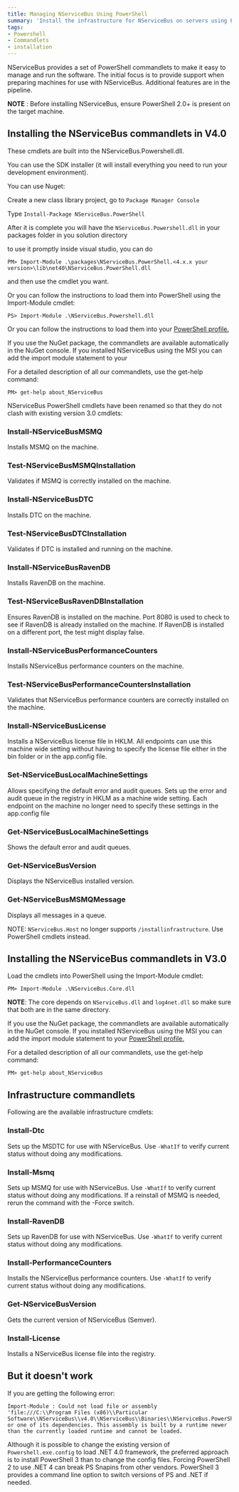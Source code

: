 ```yaml
---
title: Managing NServiceBus Using PowerShell
summary: 'Install the infrastructure for NServiceBus on servers using PowerShell commandlets. '
tags:
- Powershell
- Commandlets
- installation
---
```


NServiceBus provides a set of PowerShell commandlets to make it easy to manage and run the software. The initial focus is to provide support when preparing machines for use with NServiceBus. Additional features are in the pipeline.

**NOTE** : Before installing NServiceBus, ensure PowerShell 2.0+ is present on the target machine.

Installing the NServiceBus commandlets in V4.0
----------------------------------------------

These cmdlets are built into the NServiceBus.Powershell.dll.

You can use the SDK installer (it will install everything you need to run your development environment).

You can use Nuget:

Create a new class library project, go to `Package Manager Console`

Type `Install-Package NServiceBus.PowerShell`

After it is complete you will have the `NServiceBus.Powershell.dll` in your packages folder in you solution directory

to use it promptly inside visual studio, you can do

    PM> Import-Module .\packages\NServiceBus.PowerShell.<4.x.x your version>\lib\net40\NServiceBus.PowerShell.dll

and then use the cmdlet you want.

Or you can follow the instructions to load them into PowerShell using the Import-Module cmdlet:

    PS> Import-Module .\NServiceBus.Powershell.dll

Or you can follow the instructions to load them into your [PowerShell profile.](http://www.howtogeek.com/50236/customizing-your-powershell-profile/)

If you use the NuGet package, the commandlets are available automatically in the NuGet console. If you installed NServiceBus using the MSI you can add the import module statement to your

For a detailed description of all our commandlets, use the get-help command:

    PM> get-help about_NServiceBus

NServiceBus PowerShell cmdlets have been renamed so that they do not clash with existing version 3.0 cmdlets:


### Install-NServiceBusMSMQ

Installs MSMQ on the machine.

### Test-NServiceBusMSMQInstallation

Validates if MSMQ is correctly installed on the machine.

### Install-NServiceBusDTC

Installs DTC on the machine.

### Test-NServiceBusDTCInstallation

Validates if DTC is installed and running on the machine.

### Install-NServiceBusRavenDB

Installs RavenDB on the machine.

### Test-NServiceBusRavenDBInstallation

Ensures RavenDB is installed on the machine. Port 8080 is used to check to see if RavenDB is already installed on the machine. If RavenDB is installed on a different port, the test might display false.

### Install-NServiceBusPerformanceCounters

Installs NServiceBus performance counters on the machine.

### Test-NServiceBusPerformanceCountersInstallation

Validates that NServiceBus performance counters are correctly installed on the machine.

### Install-NServiceBusLicense

Installs a NServiceBus license file in HKLM. All endpoints can use this machine wide setting without having to specify the license file either in the bin folder or in the app.config file.

### Set-NServiceBusLocalMachineSettings

Allows specifying the default error and audit queues. Sets up the error and audit queue in the registry in HKLM as a machine wide setting. Each endpoint on the machine no longer need to specify these settings in the app.config file

### Get-NServiceBusLocalMachineSettings

Shows the default error and audit queues.

### Get-NServiceBusVersion

Displays the NServiceBus installed version.

###  Get-NServiceBusMSMQMessage

Displays all messages in a queue.

NOTE: `NServiceBus.Host` no longer supports `/installinfrastructure`. Use PowerShell cmdlets instead.


Installing the NServiceBus commandlets in V3.0
----------------------------------------------

Load the cmdlets into PowerShell using the Import-Module cmdlet:

    PM> Import-Module .\NServiceBus.Core.dll

**NOTE**: The core depends on `NServiceBus.dll` and `log4net.dll` so make sure that both are in the same directory.

If you use the NuGet package, the commandlets are available automatically in the NuGet console. If you installed NServiceBus using the MSI you can add the import module statement to your [PowerShell profile.](http://www.howtogeek.com/50236/customizing-your-powershell-profile/)

For a detailed description of all our commandlets, use the get-help command:

    PM> get-help about_NServiceBus

Infrastructure commandlets
--------------------------

Following are the available infrastructure cmdlets:

### Install-Dtc

Sets up the MSDTC for use with NServiceBus. Use `-WhatIf` to verify current status without doing any modifications.

### Install-Msmq

Sets up MSMQ for use with NServiceBus. Use `-WhatIf` to verify current status without doing any modifications. If a reinstall of MSMQ is needed, rerun the command with the -Force switch.

### Install-RavenDB

Sets up RavenDB for use with NServiceBus. Use `-WhatIf` to verify current status without doing any modifications.

### Install-PerformanceCounters

Installs the NServiceBus performance counters. Use `-WhatIf` to verify current status without doing any modifications.

### Get-NServiceBusVersion

Gets the current version of NServiceBus (Semver).

### Install-License

Installs a NServiceBus license file into the registry.

<a id="fixit">But it doesn't work</a>
-------------------------------------

If you are getting the following error:

```
Import-Module : Could not load file or assembly
'file:///C:\\Program Files (x86)\\Particular Software\\NServiceBus\\v4.0\\NServiceBus\\Binaries\\NServiceBus.PowerShell.dll' or one of its dependencies. This assembly is built by a runtime newer than the currently loaded runtime and cannot be loaded. 
```

Although it is possible to change the existing version of `Powershell.exe.config` to load .NET 4.0 framework, the preferred approach is to install PowerShell 3 than to change the config files. Forcing PowerShell 2 to use .NET 4 can break PS Snapins from other vendors. PowerShell 3 provides a command line option to switch versions of PS and .NET if needed.

